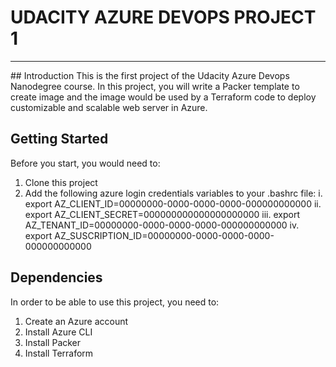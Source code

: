 # UDACITY AZURE DEVOPS PROJECT 1
<hr>
## Introduction
This is the first project of the Udacity Azure Devops Nanodegree course. In this project, you will write a Packer template to create image and the image would be used by a Terraform code to deploy customizable and scalable web server in Azure.

## Getting Started
Before you start, you would need to:
1. Clone this project
2. Add the following azure login credentials variables to your .bashrc file:
    i.   export AZ_CLIENT_ID=00000000-0000-0000-0000-000000000000
    ii.  export AZ_CLIENT_SECRET=000000000000000000000
    iii. export AZ_TENANT_ID=00000000-0000-0000-0000-000000000000
    iv.  export AZ_SUSCRIPTION_ID=00000000-0000-0000-0000-000000000000
 
 ## Dependencies
In order to be able to use this project, you need to:
1. Create an Azure account
2. Install Azure CLI
3. Install Packer
4. Install Terraform

